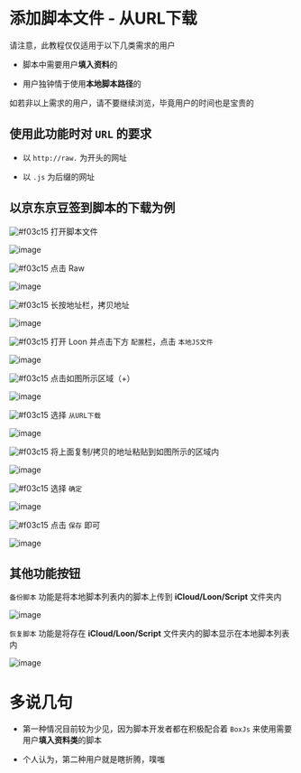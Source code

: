 # 添加脚本文件 - 从URL下载

请注意，此教程仅仅适用于以下几类需求的用户

- 脚本中需要用户**填入资料**的

- 用户独钟情于使用**本地脚本路径**的

如若非以上需求的用户，请不要继续浏览，毕竟用户的时间也是宝贵的

## 使用此功能时对 `URL` 的要求

- 以 `http://raw.` 为开头的网址

- 以 `.js` 为后缀的网址

## 以京东京豆签到脚本的下载为例

![#f03c15](https://placehold.it/15/f03c15/000000?text=+) 打开脚本文件

![image](https://raw.githubusercontent.com/chiupam/tutorial-image/master/Loon/Plus/JaveScript_1_1.jpg)

![#f03c15](https://placehold.it/15/f03c15/000000?text=+) 点击 Raw

![image](https://raw.githubusercontent.com/chiupam/tutorial-image/master/Loon/Plus/JaveScript_1_2.jpg)

![#f03c15](https://placehold.it/15/f03c15/000000?text=+) 长按地址栏，拷贝地址

![image](https://raw.githubusercontent.com/chiupam/tutorial-image/master/Loon/Plus/Download_From_URL_1.jpg)
 
![#f03c15](https://placehold.it/15/f03c15/000000?text=+) 打开 Loon 并点击下方 `配置`栏，点击 `本地JS文件`

![image](https://raw.githubusercontent.com/chiupam/tutorial-image/master/Loon/Plus/Download_From_URL.jpg)
 
![#f03c15](https://placehold.it/15/f03c15/000000?text=+) 点击如图所示区域（+）

![image](https://raw.githubusercontent.com/chiupam/tutorial-image/master/Loon/Plus/Download_From_URL_2.jpg)
 
![#f03c15](https://placehold.it/15/f03c15/000000?text=+) 选择 `从URL下载`

![image](https://raw.githubusercontent.com/chiupam/tutorial-image/master/Loon/Plus/Download_From_URL_3.jpg)
 
![#f03c15](https://placehold.it/15/f03c15/000000?text=+) 将上面复制/拷贝的地址粘贴到如图所示的区域内

![image](https://raw.githubusercontent.com/chiupam/tutorial-image/master/Loon/Plus/Download_From_URL_4.jpg)

![#f03c15](https://placehold.it/15/f03c15/000000?text=+) 选择 `确定`

![image](https://raw.githubusercontent.com/chiupam/tutorial-image/master/Loon/Plus/Download_From_URL_5.jpg)

![#f03c15](https://placehold.it/15/f03c15/000000?text=+) 点击 `保存` 即可

![image](https://raw.githubusercontent.com/chiupam/tutorial-image/master/Loon/Plus/Download_From_URL_6.jpg)

## 其他功能按钮

`备份脚本` 功能是将本地脚本列表内的脚本上传到 **iCloud/Loon/Script** 文件夹内

![image](https://raw.githubusercontent.com/chiupam/tutorial-image/master/Loon/Plus/Download_From_URL_Backup.jpg)

`恢复脚本` 功能是将存在 **iCloud/Loon/Script** 文件夹内的脚本显示在本地脚本列表内

![image](https://raw.githubusercontent.com/chiupam/tutorial-image/master/Loon/Plus/Download_From_URL_Restore.jpg)

# 多说几句

- 第一种情况目前较为少见，因为脚本开发者都在积极配合着 `BoxJs` 来使用需要用户**填入资料类**的脚本

- 个人认为，第二种用户就是瞎折腾，噗嗤

